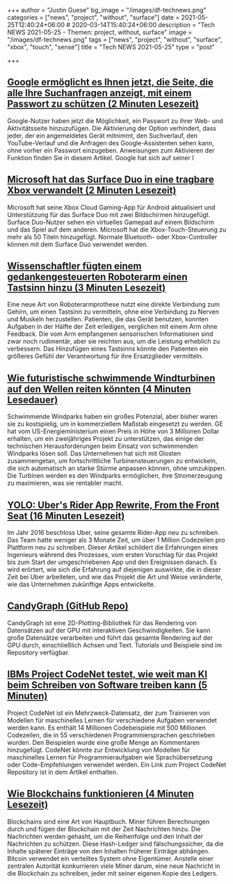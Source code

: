 +++
author = "Justin Guese"
bg_image = "/images/df-technews.png"
categories = ["news", "project", "without", "surface"]
date = 2021-05-25T12:40:24+06:00 # 2020-03-14T15:40:24+06:00
description = "Tech NEWS 2021-05-25 - Themen: project, without, surface"
image = "/images/df-technews.png"
tags = ["news", "project", "without", "surface", "xbox", "touch", "sense"]
title = "Tech NEWS 2021-05-25"
type = "post"

+++

## [Google ermöglicht es Ihnen jetzt, die Seite, die alle Ihre Suchanfragen anzeigt, mit einem Passwort zu schützen (2 Minuten Lesezeit)](https://www.theverge.com/2021/5/24/22452122/google-my-activity-page-password-privacy-verification-web-and-app-history)

 Google-Nutzer haben jetzt die Möglichkeit, ein Passwort zu ihrer Web- und Aktivitätsseite hinzuzufügen. Die Aktivierung der Option verhindert, dass jeder, der ein angemeldetes Gerät mitnimmt, den Suchverlauf, den YouTube-Verlauf und die Anfragen des Google-Assistenten sehen kann, ohne vorher ein Passwort einzugeben. Anweisungen zum Aktivieren der Funktion finden Sie in diesem Artikel. Google hat sich auf seiner I

## [Microsoft hat das Surface Duo in eine tragbare Xbox verwandelt (2 Minuten Lesezeit)](https://www.theverge.com/2021/5/24/22450941/microsoft-surface-duo-xbox-mobile-xcloud-cloud-gaming-dual-screen)

 Microsoft hat seine Xbox Cloud Gaming-App für Android aktualisiert und Unterstützung für das Surface Duo mit zwei Bildschirmen hinzugefügt. Surface Duo-Nutzer sehen ein virtuelles Gamepad auf einem Bildschirm und das Spiel auf dem anderen. Microsoft hat die Xbox-Touch-Steuerung zu mehr als 50 Titeln hinzugefügt. Normale Bluetooth- oder Xbox-Controller können mit dem Surface Duo verwendet werden.

## [Wissenschaftler fügten einem gedankengesteuerten Roboterarm einen Tastsinn hinzu (3 Minuten Lesezeit)](https://singularityhub.com/2021/05/24/scientists-added-a-sense-of-touch-to-a-mind-controlled-robotic-arm/)

 Eine neue Art von Roboterarmprothese nutzt eine direkte Verbindung zum Gehirn, um einen Tastsinn zu vermitteln, ohne eine Verbindung zu Nerven und Muskeln herzustellen. Patienten, die das Gerät benutzen, konnten Aufgaben in der Hälfte der Zeit erledigen, verglichen mit einem Arm ohne Feedback. Die vom Arm empfangenen sensorischen Informationen sind zwar noch rudimentär, aber sie reichten aus, um die Leistung erheblich zu verbessern. Das Hinzufügen eines Tastsinns könnte den Patienten ein größeres Gefühl der Verantwortung für ihre Ersatzglieder vermitteln.

## [Wie futuristische schwimmende Windturbinen auf den Wellen reiten könnten (4 Minuten Lesedauer)](https://www.theverge.com/2021/5/24/22448187/ge-floating-turbine-offshore-wind-farm-energy)

 Schwimmende Windparks haben ein großes Potenzial, aber bisher waren sie zu kostspielig, um in kommerziellem Maßstab eingesetzt zu werden. GE hat vom US-Energieministerium einen Preis in Höhe von 3 Millionen Dollar erhalten, um ein zweijähriges Projekt zu unterstützen, das einige der technischen Herausforderungen beim Einsatz von schwimmenden Windparks lösen soll. Das Unternehmen hat sich mit Glosten zusammengetan, um fortschrittliche Turbinensteuerungen zu entwickeln, die sich automatisch an starke Stürme anpassen können, ohne umzukippen. Die Turbinen werden es den Windparks ermöglichen, ihre Stromerzeugung zu maximieren, was sie rentabler macht.

## [YOLO: Uber's Rider App Rewrite, From the Front Seat (16 Minuten Lesezeit)](https://blog.pragmaticengineer.com/uber-app-rewrite-yolo/)

 Im Jahr 2016 beschloss Uber, seine gesamte Rider-App neu zu schreiben. Das Team hatte weniger als 3 Monate Zeit, um über 1 Million Codezeilen pro Plattform neu zu schreiben. Dieser Artikel schildert die Erfahrungen eines Ingenieurs während des Prozesses, vom ersten Vorschlag für das Projekt bis zum Start der umgeschriebenen App und den Ereignissen danach. Es wird erörtert, wie sich die Erfahrung auf diejenigen auswirkte, die in dieser Zeit bei Uber arbeiteten, und wie das Projekt die Art und Weise veränderte, wie das Unternehmen zukünftige Apps entwickelte.

## [CandyGraph (GitHub Repo)](https://github.com/wwwtyro/candygraph)

 CandyGraph ist eine 2D-Plotting-Bibliothek für das Rendering von Datensätzen auf der GPU mit interaktiven Geschwindigkeiten. Sie kann große Datensätze verarbeiten und führt das gesamte Rendering auf der GPU durch, einschließlich Achsen und Text. Tutorials und Beispiele sind im Repository verfügbar.

## [IBMs Project CodeNet testet, wie weit man KI beim Schreiben von Software treiben kann (5 Minuten)](https://venturebeat.com/2021/05/23/ibms-project-codenet-will-test-how-far-you-can-push-ai-to-write-software/)

 Project CodeNet ist ein Mehrzweck-Datensatz, der zum Trainieren von Modellen für maschinelles Lernen für verschiedene Aufgaben verwendet werden kann. Es enthält 14 Millionen Codebeispiele mit 500 Millionen Codezeilen, die in 55 verschiedenen Programmiersprachen geschrieben wurden. Den Beispielen wurde eine große Menge an Kommentaren hinzugefügt. CodeNet könnte zur Entwicklung von Modellen für maschinelles Lernen für Programmieraufgaben wie Sprachübersetzung oder Code-Empfehlungen verwendet werden. Ein Link zum Project CodeNet Repository ist in dem Artikel enthalten.

## [Wie Blockchains funktionieren (4 Minuten Lesezeit)](https://asthasr.github.io/posts/how-blockchains-work/)

 Blockchains sind eine Art von Hauptbuch. Miner führen Berechnungen durch und fügen der Blockchain mit der Zeit Nachrichten hinzu. Die Nachrichten werden gehasht, um die Reihenfolge und den Inhalt der Nachrichten zu schützen. Diese Hash-Ledger sind fälschungssicher, da die Inhalte späterer Einträge von den Inhalten früherer Einträge abhängen. Bitcoin verwendet ein verteiltes System ohne Eigentümer. Anstelle einer zentralen Autorität konkurrieren viele Miner darum, eine neue Nachricht in die Blockchain zu schreiben, jeder mit seiner eigenen Kopie des Ledgers.

